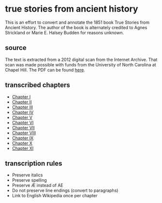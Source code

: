 # true stories from ancient history

This is an effort to convert and annotate the 1851 book True Stories from Ancient History. The author of the book is alternately credited to Agnes Strickland or Marie E. Halsey Budden for reasons unknown.

## source

The text is extracted from a 2012 digital scan from the Internet Archive. That scan was made possible with funds from the University of North Carolina at Chapel Hill. The PDF can be found [here](./truestoriesfromastri.pdf).

## transcribed chapters

* [Chapter I](./chapter-01.md)
* [Chapter II](./chapter-02.md)
* [Chapter III](./chapter-03.md)
* [Chapter IV](./chapter-04.md)
* [Chapter V](./chapter-05.md)
* [Chapter VI](./chapter-06.md)
* [Chapter VII](./chapter-07.md)
* [Chapter VIII](./chapter-08.md)
* [Chapter IX](./chapter-09.md)
* [Chapter X](./chapter-10.md)
* [Chapter XI](./chapter-11.md)

## transcription rules

* Preserve italics
* Preserve spelling
* Preserve Æ instead of AE
* Do not preserve line endings (convert to paragraphs)
* Link to English Wikipedia once per chapter

